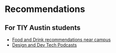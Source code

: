 
# Recommendations
## For TIY Austin students 
* [Food and Drink recommendations near campus](South_Austin_Food_Drink.md)
* [Design and Dev Tech Podcasts](Design_Dev_Tech_Podcasts.md)